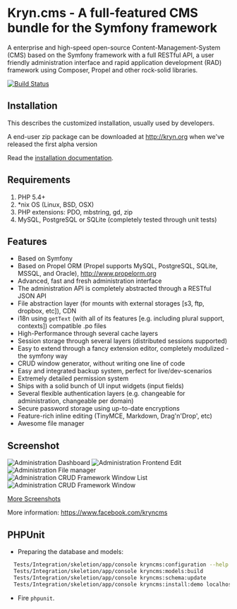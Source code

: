 Kryn.cms - A full-featured CMS bundle for the Symfony framework
========

A enterprise and high-speed open-source Content-Management-System (CMS) based on the Symfony framework with a full RESTful API,
a user friendly administration interface and rapid application development (RAD) framework using Composer, Propel and
other rock-solid libraries.


[![Build Status](https://travis-ci.org/kryncms/KrynCmsBundle.png?branch=master)](https://travis-ci.org/kryncms/KrynCmsBundle)


Installation
------------

This describes the customized installation, usually used by developers.

A end-user zip package can be downloaded at http://kryn.org when we've released the first alpha version

Read the [installation documentation](https://raw.github.com/kryncms/KrynCmsBundle/blob/master/Resources/doc/installation.md).

Requirements
------------

1. PHP 5.4+
2. *nix OS (Linux, BSD, OSX)
3. PHP extensions: PDO, mbstring, gd, zip
4. MySQL, PostgreSQL or SQLite (completely tested through unit tests)


Features
--------

 - Based on Symfony
 - Based on Propel ORM (Propel supports MySQL, PostgreSQL, SQLite, MSSQL, and Oracle), http://www.propelorm.org
 - Advanced, fast and fresh administration interface
 - The administration API is completely abstracted through a RESTful JSON API
 - File abstraction layer (for mounts with external storages [s3, ftp, dropbox, etc]), CDN
 - i18n using `getText` (with all of its features [e.g. including plural support, contexts]) compatible .po files
 - High-Performance through several cache layers
 - Session storage through several layers (distributed sessions supported)
 - Easy to extend through a fancy extension editor, completely modulized - the symfony way
 - CRUD window generator, without writing one line of code
 - Easy and integrated backup system, perfect for live/dev-scenarios
 - Extremely detailed permission system
 - Ships with a solid bunch of UI input widgets (input fields)
 - Several flexible authentication layers (e.g. changeable for administration, changeable per domain)
 - Secure password storage using up-to-date encryptions
 - Feature-rich inline editing (TinyMCE, Markdown, Drag'n'Drop', etc)
 - Awesome file manager

Screenshot
----------

![Administration Dashboard](https://raw.github.com/kryncms/KrynCmsBundle/master/Resources/doc/images/admin-dashboard.png)
![Administration Frontend Edit](https://raw.github.com/kryncms/KrynCmsBundle/master/Resources/doc/images/admin-frontend-edit.png)
![Administration File manager](https://raw.github.com/kryncms/KrynCmsBundle/master/Resources/doc/images/admin-files-context-image.png)
![Administration CRUD Framework Window List](https://raw.github.com/kryncms/KrynCmsBundle/master/Resources/doc/images/admin-list.png)
![Administration CRUD Framework Window](https://raw.github.com/kryncms/KrynCmsBundle/master/Resources/doc/images/admin-users.png)

[More Screenshots](https://github.com/kryncms/KrynCmsBundle/blob/master/Resources/doc/screenshots.markdown)

More information:
https://www.facebook.com/kryncms

PHPUnit
-------

- Preparing the database and models:

```bash
  Tests/Integration/skeletion/app/console kryncms:configuration --help
  Tests/Integration/skeletion/app/console kryncms:models:build
  Tests/Integration/skeletion/app/console kryncms:schema:update
  Tests/Integration/skeletion/app/console kryncms:install:demo localhost /
```

- Fire `phpunit`.